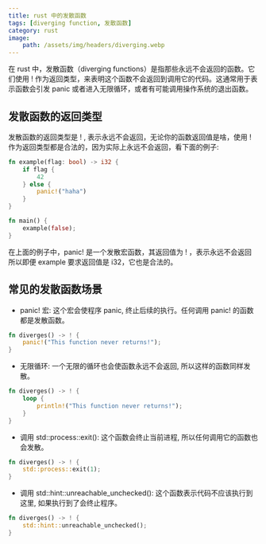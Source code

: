 ```yaml
---
title: rust 中的发散函数
tags: [diverging function, 发散函数]
category: rust
image:
    path: /assets/img/headers/diverging.webp
---
```


在 rust 中，发散函数（diverging functions）是指那些永远不会返回的函数。它们使用 ! 作为返回类型，来表明这个函数不会返回到调用它的代码。这通常用于表示函数会引发 panic 或者进入无限循环，或者有可能调用操作系统的退出函数。

## 发散函数的返回类型
发散函数的返回类型是 ! , 表示永远不会返回，无论你的函数返回值是啥，使用 ! 作为返回类型都是合法的，因为实际上永远不会返回，看下面的例子:

```rust
fn example(flag: bool) -> i32 {
    if flag {
        42
    } else {
        panic!("haha")
    }
}

fn main() {
    example(false);
}
```
在上面的例子中，panic! 是一个发散宏函数，其返回值为 ! ，表示永远不会返回所以即便 example 要求返回值是 i32，它也是合法的。

## 常见的发散函数场景
+ panic! 宏:
这个宏会使程序 panic, 终止后续的执行。任何调用 panic! 的函数都是发散函数。

```rust
fn diverges() -> ! {
    panic!("This function never returns!");
}
```

+ 无限循环:
一个无限的循环也会使函数永远不会返回, 所以这样的函数同样发散。

```rust
fn diverges() -> ! {
    loop {
        println!("This function never returns!");
    }
}
```

+ 调用 std::process::exit():
这个函数会终止当前进程, 所以任何调用它的函数也会发散。

```rust
fn diverges() -> ! {
    std::process::exit(1);
}
```
+ 调用 std::hint::unreachable_unchecked():
这个函数表示代码不应该执行到这里, 如果执行到了会终止程序。

```rust
fn diverges() -> ! {
    std::hint::unreachable_unchecked();
}
```


